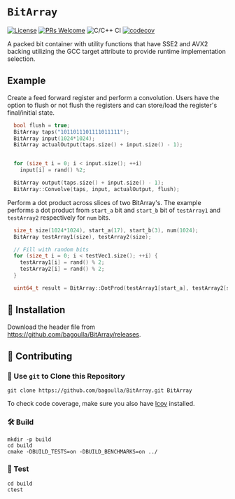 `BitArray`
==========

[![License](https://img.shields.io/badge/License-Apache%202.0-blue.svg)](https://opensource.org/licenses/Apache-2.0)
[![PRs Welcome](https://img.shields.io/badge/PRs-welcome-brightgreen.svg)](.github/CONTRIBUTING.md#pull-requests)
![C/C++ CI](https://github.com/bagoulla/BitArray/workflows/C/C++%20CI/badge.svg)
[![codecov](https://codecov.io/gh/bagoulla/BitArray/branch/develop/graph/badge.svg?token=3QO0OXSUW6)](https://codecov.io/gh/bagoulla/BitArray)

A packed bit container with utility functions that have SSE2 and AVX2 backing utilizing the GCC target attribute to provide runtime
implementation selection.

## Example

Create a feed forward register and perform a convolution. Users have the option to flush or 
not flush the registers and can store/load the register's final/initial state.

```c++
  bool flush = true;
  BitArray taps("1011011101111011111");
  BitArray input(1024*1024);
  BitArray actualOutput(taps.size() + input.size() - 1);


  for (size_t i = 0; i < input.size(); ++i)
    input[i] = rand() %2;

  BitArray output(taps.size() + input.size() - 1);
  BitArray::Convolve(taps, input, actualOutput, flush);
```

Perform a dot product across slices of two BitArray's.
The example performs a dot product from `start_a` bit and `start_b`
bit of `testArray1` and `testArray2` respectively for `num` bits.

```c++
  size_t size(1024*1024), start_a(17), start_b(3), num(1024);
  BitArray testArray1(size), testArray2(size);

  // Fill with random bits
  for (size_t i = 0; i < testVec1.size(); ++i) {
    testArray1[i] = rand() % 2;
    testArray2[i] = rand() % 2;
  }

  uint64_t result = BitArray::DotProd(testArray1[start_a], testArray2[start_b], num);
```

## 🚴 Installation

Download the header file from https://github.com/bagoulla/BitArray/releases.

## 🚀 Contributing

### 🐑 Use `git` to Clone this Repository

```
git clone https://github.com/bagoulla/BitArray.git BitArray
```

To check code coverage, make sure you also have
[lcov](http://ltp.sourceforge.net/coverage/lcov.php) installed.

### 🛠️ Build

```
mkdir -p build
cd build
cmake -DBUILD_TESTS=on -DBUILD_BENCHMARKS=on ../
```

### 🔬 Test

```
cd build
ctest
```
